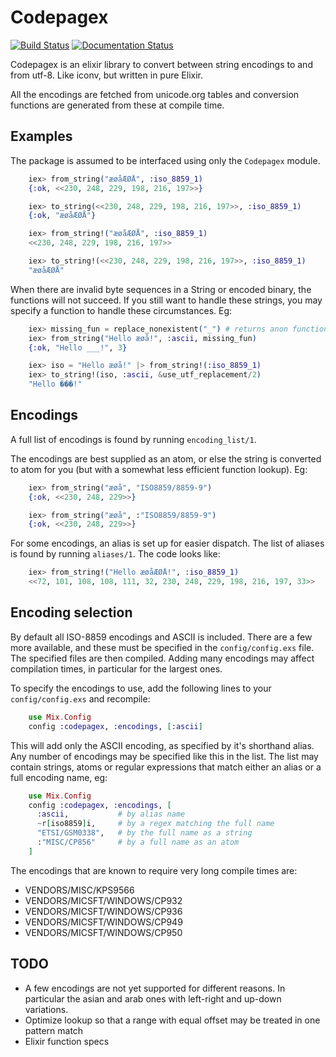 Codepagex
=========

[![Build Status](https://travis-ci.org/tallakt/codepagex.svg)](https://travis-ci.org/tallakt/codepagex)
[![Documentation Status](https://inch-ci.org/github/tallakt/codepagex#)](https://inch-ci.org/github/tallakt/codepagex#)

Codepagex is an  elixir library to convert between string encodings to and from
utf-8. Like iconv, but written in pure Elixir.

All the encodings are fetched from unicode.org tables and conversion functions
are generated from these at compile time.


## Examples

The package is assumed to be interfaced using only the `Codepagex` module.

```elixir
    iex> from_string("æøåÆØÅ", :iso_8859_1)
    {:ok, <<230, 248, 229, 198, 216, 197>>}

    iex> to_string(<<230, 248, 229, 198, 216, 197>>, :iso_8859_1)
    {:ok, "æøåÆØÅ"}

    iex> from_string!("æøåÆØÅ", :iso_8859_1)
    <<230, 248, 229, 198, 216, 197>>

    iex> to_string!(<<230, 248, 229, 198, 216, 197>>, :iso_8859_1)
    "æøåÆØÅ"
```

When there are invalid byte sequences in a String or encoded binary, the
functions will not succeed. If you still want to handle these strings, you may
specify a function to handle these circumstances. Eg:

```elixir
    iex> missing_fun = replace_nonexistent("_") # returns anon function
    iex> from_string("Hello æøå!", :ascii, missing_fun)
    {:ok, "Hello ___!", 3}

    iex> iso = "Hello æøå!" |> from_string!(:iso_8859_1)
    iex> to_string!(iso, :ascii, &use_utf_replacement/2)
    "Hello ���!"
```

## Encodings

A full list of encodings is found by running `encoding_list/1`. 

The encodings are best supplied as an atom, or else the string is converted to
atom for you (but with a somewhat less efficient function lookup). Eg:

```elixir
    iex> from_string("æøå", "ISO8859/8859-9")
    {:ok, <<230, 248, 229>>}

    iex> from_string("æøå", :"ISO8859/8859-9")
    {:ok, <<230, 248, 229>>}
```

For some encodings, an alias is set up for easier dispatch. The list of aliases
is found by running `aliases/1`. The code looks like: 

```elixir
    iex> from_string!("Hello æøåÆØÅ!", :iso_8859_1)
    <<72, 101, 108, 108, 111, 32, 230, 248, 229, 198, 216, 197, 33>>
```

## Encoding selection

By default all ISO-8859 encodings and ASCII is included. There are a few more
available, and these must be specified in the `config/config.exs` file. The
specified files are then compiled. Adding many encodings may affect compilation
times, in particular for the largest ones.

To specify the encodings to use, add the following lines to your
`config/config.exs` and recompile:

```elixir
    use Mix.Config
    config :codepagex, :encodings, [:ascii]
```

This will add only the ASCII encoding, as specified by it's shorthand alias.
Any number of encodings may be specified like this in the list. The list may
contain strings, atoms or regular expressions that match either an alias or a
full encoding name, eg:

```elixir
    use Mix.Config
    config :codepagex, :encodings, [
      :ascii,           # by alias name
      ~r[iso8859]i,     # by a regex matching the full name
      "ETSI/GSM0338",   # by the full name as a string
      :"MISC/CP856"     # by a full name as an atom
    ]
```

The encodings that are known to require very long compile times are:

- VENDORS/MISC/KPS9566
- VENDORS/MICSFT/WINDOWS/CP932
- VENDORS/MICSFT/WINDOWS/CP936
- VENDORS/MICSFT/WINDOWS/CP949
- VENDORS/MICSFT/WINDOWS/CP950

## TODO

- A few encodings are not yet supported for different reasons. In particular
  the asian and arab ones with left-right and up-down variations.
- Optimize lookup so that a range with equal offset may be treated in one 
  pattern match
- Elixir function specs

